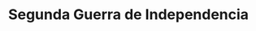 ﻿---
title: "Segunda Guerra de Independencia"
permalink: periodes_230.html
layout: periode
dataInici: 1332
dataFi: 1357
sidebar: periodes
pares:
  - id: 228
    title: "Guerras de independencia de Escocia"
    dataInici: "(1296)"
    dataFi: "(1357)"

fills:
  - id: 457
    title: "Batalla de Neville's Cross"
    dataInici: "(1346-10-17)"

jocsPrincipals:
jocsEscenaris:
jocsEpoca:
jocsEpocaEscenaris:
---
